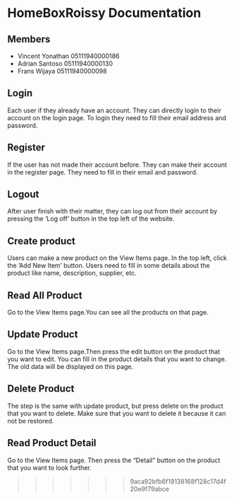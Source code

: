 # HomeBoxRoissy Documentation

## Members
- Vincent Yonathan 05111940000186
- Adrian Santoso 05111940000130
- Frans Wijaya 05111940000098

## Login
Each user if they already have an account. They can directly login to their account on the login page. To login they need to fill their email address and password.

## Register
If the user has not made their account before. They can make their account in the register page. They need to fill in their email and password.

## Logout
After user finish with their matter, they can log out from their account by pressing the ‘Log off’ button in the top left of the website.

## Create product 
Users can make a new product on the View Items page. In the top left, click the ’Add New Item’ button. Users need to fill in some details about the product like name, description, supplier, etc.

## Read All Product
Go to the View Items page.You can see all the products on that page.

## Update Product
Go to the View Items page.Then press the edit button on the product that you want to edit. You can fill in the product details that you want to change. The old data will be displayed on this page.

## Delete Product
The step is the same with update product, but press delete on the product that you want to delete. Make sure that you want to delete it because it can not be restored.

## Read Product Detail
Go to the View Items page. Then press the “Detail” button on the product that you want to look further.
>>>>>>> 9aca92bfb6f19138168f128c17d4f20e9f79abce
